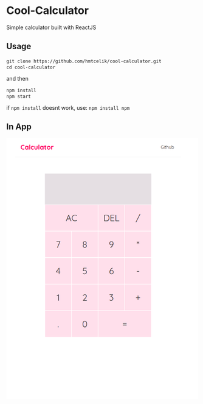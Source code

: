 # Cool-Calculator
Simple calculator built with ReactJS 

## Usage
```
git clone https://github.com/hmtcelik/cool-calculator.git
cd cool-calculator
```
and then

```
npm install
npm start
```
if `npm install` doesnt work, use:
`npm install npm`

## In App

<img src="./public/ss-calculator.png" alt="ss1" width="600"/>

